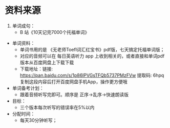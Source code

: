# 资料来源
1. 单词成句：
    + B 站《10天记完7000个托福单词》


+ 单词资料：
    + 单词书用的是 《无老师Toefl词汇红宝书》pdf版，七天搞定托福单词版；
    + 对应的音频可以在 每日英语听力 app 上收到相关的，或者直接和单词pdf版本从百度网盘上下载下载
    + 下载地址：链接: https://pan.baidu.com/s/1p86IPVGsTFQb5737PMzFVw 提取码: 6hpq 复制这段内容后打开百度网盘手机App，操作更方便哦
+ 单词备考计划：
    + 跟着音频听写完即可。顺序是 正序->乱序->快速朗读版
+ 目标：
    + 三个版本每次听写的错误率在5%以内
+ 分配时间：
    + 每天30分钟听写；